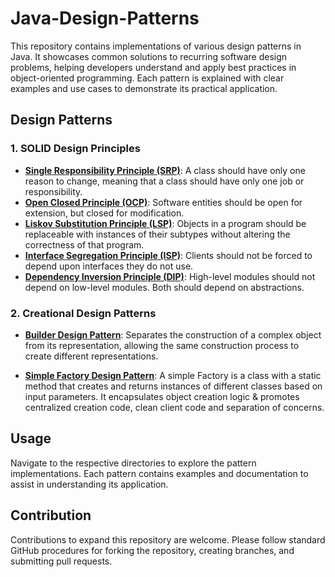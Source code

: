 # Java-Design-Patterns
This repository contains implementations of various design patterns in Java. It showcases common solutions to recurring software design problems, helping developers understand and apply best practices in object-oriented programming. Each pattern is explained with clear examples and use cases to demonstrate its practical application.

## Design Patterns

### 1. SOLID Design Principles
- **[Single Responsibility Principle (SRP)](./Solid-Design/Single-Responsibility-Principle/)**: A class should have only one reason to change, meaning that a class should have only one job or responsibility.
- **[Open Closed Principle (OCP)](./Solid-Design/Open-Closed-Principle/)**: Software entities should be open for extension, but closed for modification.
- **[Liskov Substitution Principle (LSP)](./Solid-Design/Liskov-Substitution-Principle/)**: Objects in a program should be replaceable with instances of their subtypes without altering the correctness of that program.
- **[Interface Segregation Principle (ISP)](./Solid-Design/Interface-Segregation-Principle/)**: Clients should not be forced to depend upon interfaces they do not use.
- **[Dependency Inversion Principle (DIP)](./Solid-Design/Dependency-Inversion-Principle/)**: High-level modules should not depend on low-level modules. Both should depend on abstractions.




### 2. Creational Design Patterns
- **[Builder Design Pattern](./Creational-Design-Pattern/Builder-Design-Pattern/)**: Separates the construction of a complex object from its representation, allowing the same construction process to create different representations.

- **[Simple Factory Design Pattern](./Creational-Design-Pattern/Simple-Factory-Pattern/)**: A simple Factory is a class with a static method that creates and returns instances of different classes based on input parameters. It encapsulates object creation logic & promotes centralized creation code, clean client code and separation of concerns.


## Usage
Navigate to the respective directories to explore the pattern implementations. Each pattern contains examples and documentation to assist in understanding its application.

## Contribution
Contributions to expand this repository are welcome. Please follow standard GitHub procedures for forking the repository, creating branches, and submitting pull requests.





